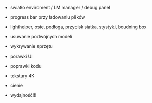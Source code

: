 
- swiatło enviroment / LM manager / debug panel

- progress bar przy ładowaniu plików
- lighthelper, osie, podłoga, przycisk siatka, stystyki, boudning box
- usuwanie podwójnych modeli

- wykrywanie sprzętu
- porawki UI
- poprawki kodu
- tekstury 4K
- cienie
- wydajność!!!
